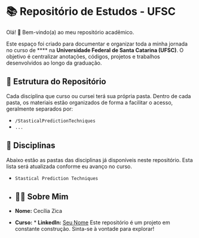 # 📚 Repositório de Estudos - UFSC

Olá! 👋 Bem-vindo(a) ao meu repositório acadêmico.

Este espaço foi criado para documentar e organizar toda a minha jornada no curso de **** na **Universidade Federal de Santa Catarina (UFSC)**. O objetivo é centralizar anotações, códigos, projetos e trabalhos desenvolvidos ao longo da graduação.

## 🚀 Estrutura do Repositório

Cada disciplina que curso ou cursei terá sua própria pasta. Dentro de cada pasta, os materiais estão organizados de forma a facilitar o acesso, geralmente separados por:

* `/StasticalPredictionTechniques`
* ``...``


## 📖 Disciplinas

Abaixo estão as pastas das disciplinas já disponíveis neste repositório. Esta lista será atualizada conforme eu avanço no curso.

* `Stastical Prediction Techniques`

* ## 👩‍💻 Sobre Mim

* **Nome:** Cecília Zica
* **Curso:** * **LinkedIn:** [Seu Nome](https-:-//www.linkedin.com/in/cecilia-zica) Este repositório é um projeto em constante construção. Sinta-se à vontade para explorar!